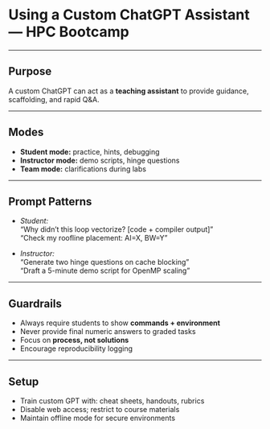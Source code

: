 # Using a Custom ChatGPT Assistant — HPC Bootcamp

---

## Purpose
A custom ChatGPT can act as a **teaching assistant** to provide guidance, scaffolding, and rapid Q&A.

---

## Modes
- **Student mode:** practice, hints, debugging
- **Instructor mode:** demo scripts, hinge questions
- **Team mode:** clarifications during labs

---

## Prompt Patterns
- *Student:*  
  “Why didn’t this loop vectorize? [code + compiler output]”  
  “Check my roofline placement: AI=X, BW=Y”

- *Instructor:*  
  “Generate two hinge questions on cache blocking”  
  “Draft a 5-minute demo script for OpenMP scaling”

---

## Guardrails
- Always require students to show **commands + environment**
- Never provide final numeric answers to graded tasks
- Focus on **process, not solutions**
- Encourage reproducibility logging

---

## Setup
- Train custom GPT with: cheat sheets, handouts, rubrics
- Disable web access; restrict to course materials
- Maintain offline mode for secure environments
